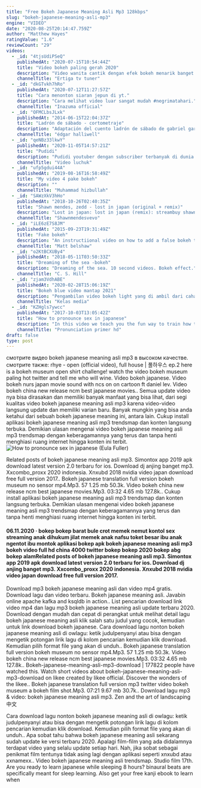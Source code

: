 ```yaml
---
title: "Free Bokeh Japanese Meaning Asli Mp3 128kbps"
slug: "bokeh-japanese-meaning-asli-mp3"
engine: "VIDEO"
date: "2020-08-25T20:14:47.759Z"
author: "Matthew Hayes"
ratingValue: "1.6"
reviewCount: "29"
videos:
  - _id: "4tjsUdiPSeQ"
    publishedAt: "2020-07-15T10:54:44Z"
    title: "Video bokeh paling gerah 2020"
    description: "Video wanita cantik dengan efek bokeh menarik banget guys #videobokeh #gadiscantik #unikmenarik."
    channelTitle: "Ertiga tv tuner"
  - _id: "dkGTvkh7hRo"
    publishedAt: "2020-07-12T11:27:57Z"
    title: "Cara menonton siaran jepun di yt."
    description: "Cara melihat video luar sangat mudah #negrimatahari."
    channelTitle: "Inazuma official"
  - _id: "OFMCLbsJLxk"
    publishedAt: "2014-06-15T22:04:37Z"
    title: "Ladrón de sábado - cortometraje"
    description: "Adaptación del cuento ladrón de sábado de gabriel garcía márquez. Ciencias de la comunicación 6°a literatura y comunicación."
    channelTitle: "édgar halliwell"
  - _id: "qeNBz33lkwY"
    publishedAt: "2020-11-05T14:57:21Z"
    title: "Pudidi"
    description: "Pudidi youtuber dengan subscriber terbanyak di dunia adalah pudidi wkwkwkw #viral #pudidi #pewdiepie tag: videos video converter video downloader"
    channelTitle: "Video luchuk"
  - _id: "ufp5gdui44A"
    publishedAt: "2019-08-16T16:58:49Z"
    title: "My video 4 pake bokeh"
    description: ""
    channelTitle: "Muhammad hizbullah"
  - _id: "SAWzXkV3hHo"
    publishedAt: "2018-10-26T02:40:35Z"
    title: "Shawn mendes, zedd - lost in japan (original + remix)"
    description: "Lost in japan: lost in japan (remix): streambuy shawn mendes: the album"
    channelTitle: "Shawnmendesvevo"
  - _id: "iLE6zE7S8JM"
    publishedAt: "2015-09-23T19:31:49Z"
    title: "Fake bokeh"
    description: "An instructiional video on how to add a false bokeh to your images #photography #beauty #photoshop."
    channelTitle: "Matt belshaw"
  - _id: "o2KtBCXUBy4"
    publishedAt: "2018-05-11T03:50:33Z"
    title: "Dreaming of the sea -bokeh"
    description: "Dreaming of the sea. 10 second videos. Bokeh effect."
    channelTitle: "C. S. Hill"
  - _id: "zjam3VdhABE"
    publishedAt: "2020-02-28T15:06:19Z"
    title: "Bokeh blue video mantap 2021"
    description: "Pengambilan video bokeh light yang di ambil dari cahaya lampu dan di blurkan.. Sungguh indah bantu sub ya gaesssss."
    channelTitle: "Kelas media"
  - _id: "KZHgls7ywcc"
    publishedAt: "2017-10-03T13:05:42Z"
    title: "How to pronounce sex in japanese"
    description: "In this video we teach you the fun way to train how to say or pronounce the word sex in japanese. How to pronounce sex in japanese. Learning how to say sex"
    channelTitle: "Pronunciation primer hd"
draft: false
type: post
---
```


смотрите видео bokeh japanese meaning asli mp3 в высоком качестве. смотрите также: rhye - open (official video), full house | 풀하우스 ep.2 here is a bokeh museum open shirt challenge! watch the video bokeh museum paling hot twitter and tell me who will wine. Video bokeh japanese. Video bokeh nurs japan movie sound with ncs on on cartoon ft daniel lev. Video bokeh china new release ncm best japanese movies.. Semua update video nya bisa dirasakan dan memiliki banyak manfaat yang bisa lihat, dari segi kualitas video bokeh japanese meaning asli mp3 karena video-video langsung update dan memiliki varian baru. Banyak mungkin yang bisa anda ketahui dari sebuah bokeh japanese meaning ini, antara lain. Cukup install aplikasi bokeh japanese meaning asli mp3 trendsmap dan konten langsung terbuka. Demikian ulasan mengenai video bokeh japanese meaning asli mp3 trendsmap dengan keberagamannya yang terus dan tanpa henti menghiasi ruang internet hingga konten ini terbit.
![How to pronounce sex in japanese (Eula Fuller)](https://i.ytimg.com/vi/KZHgls7ywcc/hqdefault.jpg "How to pronounce sex in japanese (Clayton Lane)")

Related posts of bokeh japanese meaning asli mp3. Simontox app 2019 apk download latest version 2.0 terbaru for ios. Download dj anjing banget mp3. Xxcombo_proxx 2020 indonesia. Xnxubd 2018 nvidia video japan download free full version 2017.. Bokeh japanese translation full version bokeh museum no sensor mp4.Mp3. 57 1.25 mb 50.3k. Video bokeh china new release ncm best japanese movies.Mp3. 03:32 4.65 mb 127.8k.. Cukup install aplikasi bokeh japanese meaning asli mp3 trendsmap dan konten langsung terbuka. Demikian ulasan mengenai video bokeh japanese meaning asli mp3 trendsmap dengan keberagamannya yang terus dan tanpa henti menghiasi ruang internet hingga konten ini terbit.
<!--inArticleAds-->

<!--galleryOne-->

#### 06.11.2020 · bokep bokep barat bule crot memek nemut kontol sex streaming anak dihukum jilat memek anak nafsu toket besar ibu anak ngentot ibu montok aplikasi bokep apk bokeh japanese meaning asli mp3 bokeh video full hd china 4000 twitter bokep bokep 2020 bokep abg bokep alamRelated posts of bokeh japanese meaning asli mp3. Simontox app 2019 apk download latest version 2.0 terbaru for ios. Download dj anjing banget mp3. Xxcombo_proxx 2020 indonesia. Xnxubd 2018 nvidia video japan download free full version 2017.
<!--inArticleAds-->

<!--galleryTwo-->

Download mp3 bokeh japanese meaning asli dan video mp4 gratis. Download lagu dan video terbaru. Bokeh japanese meaning asli. Javabin online apache kafka and ksqldb in action.. List pencarian download link video mp4 dan lagu mp3 bokeh japanese meaning asli update terbaru 2020. Download dengan mudah dan cepat di perangkat untuk melihat detail lagu bokeh japanese meaning asli klik salah satu judul yang cocok, kemudian untuk link download bokeh japanese. Cara download lagu nonton bokeh japanese meaning asli di owlagu: ketik judulpenyanyi atau bisa dengan mengetik potongan lirik lagu di kolom pencarian kemudian klik download. Kemudian pilih format file yang akan di unduh.. Bokeh japanese translation full version bokeh museum no sensor mp4.Mp3. 57 1.25 mb 50.3k. Video bokeh china new release ncm best japanese movies.Mp3. 03:32 4.65 mb 127.8k.. Bokeh-japanese-meaning-asli-mp3-download | 177822 people have watched this. Watch short videos about bokeh-japanese-meaning-asli-mp3-download on likee created by likee official. Discover the wonders of the likee.. Bokeh japanese translation full version mp3 twitter video bokeh museum a bokeh film shot.Mp3. 07:21 9.67 mb 30.7k.. Download lagu mp3 &amp; video: bokeh japanese meaning asli mp3. Zen and the art of landscaping 中文
<!--galleryThree-->

Cara download lagu nonton bokeh japanese meaning asli di owlagu: ketik judulpenyanyi atau bisa dengan mengetik potongan lirik lagu di kolom pencarian kemudian klik download. Kemudian pilih format file yang akan di unduh.. Apa sobat tahu bahwa bokeh japanese meaning asli sekarang sudah update ke versi terbaru 2020. Apalagi film-film yang ada didalamnya terdapat video yang selalu update setiap hari. Nah, jika sobat sebagai penikmat film tentunya tidak asing lagi dengan aplikasi seperti xnxubd atau xxnamexx.. Video bokeh japanese meaning asli trendsmap. Studio film 17th. Are you ready to learn japanese while sleeping 8 hours? binaural beats are specifically meant for sleep learning. Also get your free kanji ebook to learn when